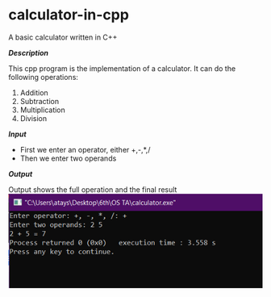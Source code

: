 # calculator-in-cpp
A basic calculator written in C++

_**Description**_

This cpp program is the implementation of a calculator.
It can do the following operations:
1. Addition
2. Subtraction
3. Multiplication
4. Division

_**Input**_
- First we enter an operator, either +,-,*,/
- Then we enter two operands

_**Output**_

Output shows the full operation and the final result ![calculator-in-cpp/1.png](https://github.com/afia45/calculator-in-cpp/blob/main/1.PNG)

